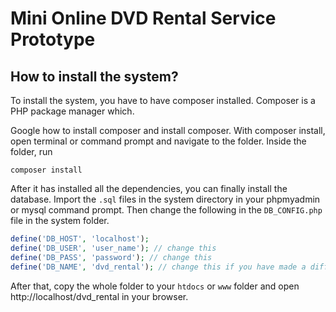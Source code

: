 # Mini Online DVD Rental Service Prototype

## How to install the system?
To install the system, you have to have composer installed. Composer is a PHP package manager which.

Google how to install composer and install composer. With composer install, open terminal or command prompt and navigate to the folder. Inside the folder, run
```
composer install
```
After it has installed all the dependencies, you can finally install the database.
Import the `.sql` files in the system directory in your phpmyadmin or mysql command prompt. Then change the following in the `DB_CONFIG.php` file in the system folder.
```php
define('DB_HOST', 'localhost');
define('DB_USER', 'user_name'); // change this
define('DB_PASS', 'password'); // change this
define('DB_NAME', 'dvd_rental'); // change this if you have made a different database name
```

After that, copy the whole folder to your `htdocs` or `www` folder and open http://localhost/dvd_rental in your browser. 
